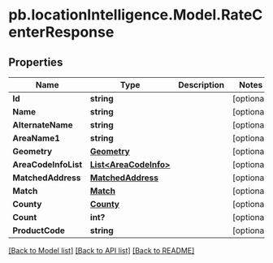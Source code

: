 # pb.locationIntelligence.Model.RateCenterResponse
## Properties

Name | Type | Description | Notes
------------ | ------------- | ------------- | -------------
**Id** | **string** |  | [optional] 
**Name** | **string** |  | [optional] 
**AlternateName** | **string** |  | [optional] 
**AreaName1** | **string** |  | [optional] 
**Geometry** | [**Geometry**](Geometry.md) |  | [optional] 
**AreaCodeInfoList** | [**List&lt;AreaCodeInfo&gt;**](AreaCodeInfo.md) |  | [optional] 
**MatchedAddress** | [**MatchedAddress**](MatchedAddress.md) |  | [optional] 
**Match** | [**Match**](Match.md) |  | [optional] 
**County** | [**County**](County.md) |  | [optional] 
**Count** | **int?** |  | [optional] 
**ProductCode** | **string** |  | [optional] 

[[Back to Model list]](../README.md#documentation-for-models) [[Back to API list]](../README.md#documentation-for-api-endpoints) [[Back to README]](../README.md)

